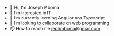 - 👋 Hi, I’m Joseph Mboma
- 👀 I’m interested in IT
- 🌱 I’m currently learning Angular ans Typescript
- 💞️ I’m looking to collaborate on web programming
- 📫 How to reach me jephmboma@gmail.com

<!---
jpmboma/jpmboma is a ✨ special ✨ repository because its `README.md` (this file) appears on your GitHub profile.
You can click the Preview link to take a look at your changes.
--->
